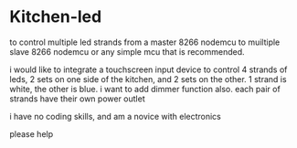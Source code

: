 # Kitchen-led
to control multiple led strands from a master 8266 nodemcu to muiltiple slave 8266 nodemcu or any simple mcu that is recommended.

i would like to integrate a touchscreen input device to control 4 strands of leds, 2 sets on one side of the kitchen, and 2 sets on the other. 1 strand is white, the other is blue. i want to add dimmer function also. each pair of strands have their own power outlet

i have no coding skills, and am a novice with electronics

please help
